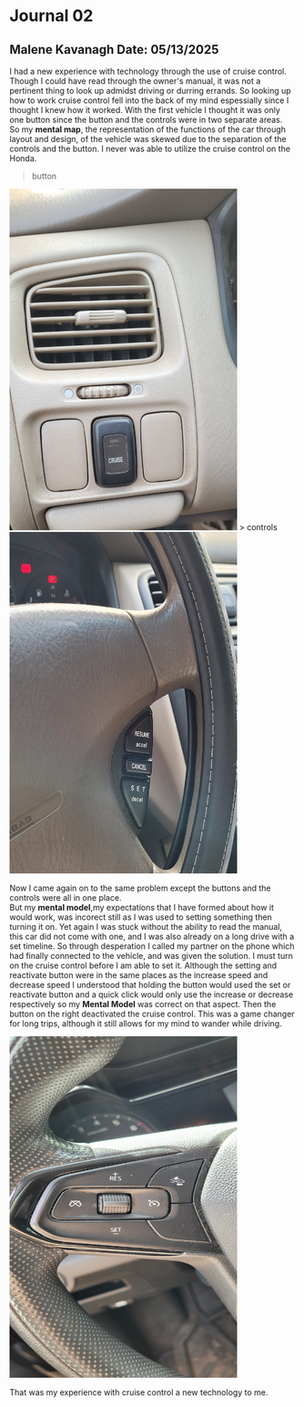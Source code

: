 # Journal 02


## Malene Kavanagh   Date: 05/13/2025


I had a new experience with technology through the use of cruise control. Though I could have read through the owner's manual,
it was not a pertinent thing to look up admidst driving or durring errands. 
So looking up how to work cruise control fell into the back of my mind espessially since I thought I knew how it worked.
With the first vehicle I thought it was only one button since the button and the controls were in two separate areas.  
So my **mental map**, the representation of the functions of the car through layout and design, of the vehicle was skewed due to the separation of the controls and the button.
I never was able to utilize the cruise control on the Honda.

> button
<img src="honda2.jpg" width="400" height="600">
> controls
<img src="honda1.jpg" width="400" height="600">
  
Now I came again on to the same problem except the buttons and the controls were all in one place.  
But my **mental model**,my expectations that I have formed about how it would work, was incorect still as I was used to setting something then turning it on.
Yet again I was stuck without the ability to read the manual, this car did not come with one, and I was also already on a long drive with a set timeline.
So through desperation I called my partner on the phone which had finally connected to the vehicle, and was given the solution.
I must turn on the cruise control before I am able to set it. Although the setting and reactivate button were in the same places as the increase speed and decrease speed 
I understood that holding the button would used the set or reactivate button and a quick click would only use the increase or decrease respectively so my **Mental Model** was correct on that aspect.
Then the button on the right deactivated the cruise control. This was a game changer for long trips, although it still allows for my mind to wander while driving.

<img src="trailblazer.jpg" width="400" height="600">


That was my experience with cruise control a new technology to me.
